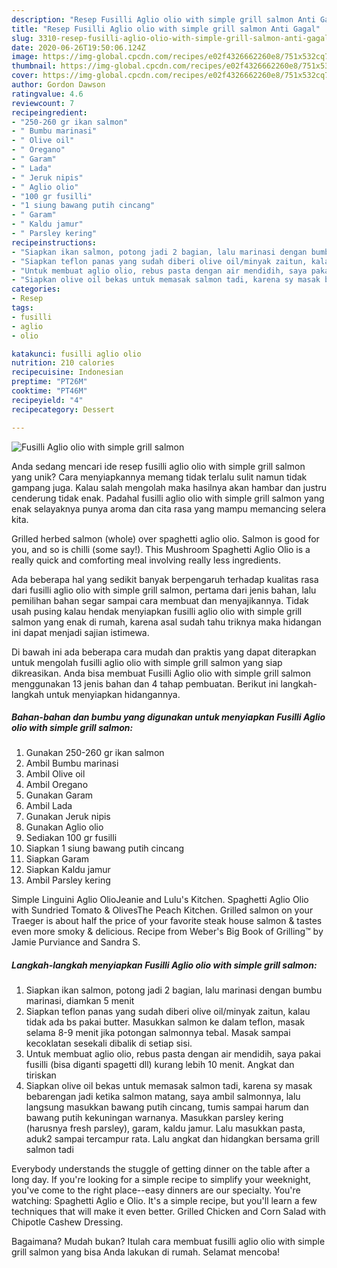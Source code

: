```yaml
---
description: "Resep Fusilli Aglio olio with simple grill salmon Anti Gagal"
title: "Resep Fusilli Aglio olio with simple grill salmon Anti Gagal"
slug: 3310-resep-fusilli-aglio-olio-with-simple-grill-salmon-anti-gagal
date: 2020-06-26T19:50:06.124Z
image: https://img-global.cpcdn.com/recipes/e02f4326662260e8/751x532cq70/fusilli-aglio-olio-with-simple-grill-salmon-foto-resep-utama.jpg
thumbnail: https://img-global.cpcdn.com/recipes/e02f4326662260e8/751x532cq70/fusilli-aglio-olio-with-simple-grill-salmon-foto-resep-utama.jpg
cover: https://img-global.cpcdn.com/recipes/e02f4326662260e8/751x532cq70/fusilli-aglio-olio-with-simple-grill-salmon-foto-resep-utama.jpg
author: Gordon Dawson
ratingvalue: 4.6
reviewcount: 7
recipeingredient:
- "250-260 gr ikan salmon"
- " Bumbu marinasi"
- " Olive oil"
- " Oregano"
- " Garam"
- " Lada"
- " Jeruk nipis"
- " Aglio olio"
- "100 gr fusilli"
- "1 siung bawang putih cincang"
- " Garam"
- " Kaldu jamur"
- " Parsley kering"
recipeinstructions:
- "Siapkan ikan salmon, potong jadi 2 bagian, lalu marinasi dengan bumbu marinasi, diamkan 5 menit"
- "Siapkan teflon panas yang sudah diberi olive oil/minyak zaitun, kalau tidak ada bs pakai butter. Masukkan salmon ke dalam teflon, masak selama 8-9 menit jika potongan salmonnya tebal. Masak sampai kecoklatan sesekali dibalik di setiap sisi."
- "Untuk membuat aglio olio, rebus pasta dengan air mendidih, saya pakai fusilli (bisa diganti spagetti dll) kurang lebih 10 menit. Angkat dan tiriskan"
- "Siapkan olive oil bekas untuk memasak salmon tadi, karena sy masak bebarengan jadi ketika salmon matang, saya ambil salmonnya, lalu langsung masukkan bawang putih cincang, tumis sampai harum dan bawang putih kekuningan warnanya. Masukkan parsley kering (harusnya fresh parsley), garam, kaldu jamur. Lalu masukkan pasta, aduk2 sampai tercampur rata. Lalu angkat dan hidangkan bersama grill salmon tadi"
categories:
- Resep
tags:
- fusilli
- aglio
- olio

katakunci: fusilli aglio olio 
nutrition: 210 calories
recipecuisine: Indonesian
preptime: "PT26M"
cooktime: "PT46M"
recipeyield: "4"
recipecategory: Dessert

---
```



![Fusilli Aglio olio with simple grill salmon](https://img-global.cpcdn.com/recipes/e02f4326662260e8/751x532cq70/fusilli-aglio-olio-with-simple-grill-salmon-foto-resep-utama.jpg)

Anda sedang mencari ide resep fusilli aglio olio with simple grill salmon yang unik? Cara menyiapkannya memang tidak terlalu sulit namun tidak gampang juga. Kalau salah mengolah maka hasilnya akan hambar dan justru cenderung tidak enak. Padahal fusilli aglio olio with simple grill salmon yang enak selayaknya punya aroma dan cita rasa yang mampu memancing selera kita.

Grilled herbed salmon (whole) over spaghetti aglio olio. Salmon is good for you, and so is chilli (some say!). This Mushroom Spaghetti Aglio Olio is a really quick and comforting meal involving really less ingredients.

Ada beberapa hal yang sedikit banyak berpengaruh terhadap kualitas rasa dari fusilli aglio olio with simple grill salmon, pertama dari jenis bahan, lalu pemilihan bahan segar sampai cara membuat dan menyajikannya. Tidak usah pusing kalau hendak menyiapkan fusilli aglio olio with simple grill salmon yang enak di rumah, karena asal sudah tahu triknya maka hidangan ini dapat menjadi sajian istimewa.


Di bawah ini ada beberapa cara mudah dan praktis yang dapat diterapkan untuk mengolah fusilli aglio olio with simple grill salmon yang siap dikreasikan. Anda bisa membuat Fusilli Aglio olio with simple grill salmon menggunakan 13 jenis bahan dan 4 tahap pembuatan. Berikut ini langkah-langkah untuk menyiapkan hidangannya.

<!--inarticleads1-->

##### Bahan-bahan dan bumbu yang digunakan untuk menyiapkan Fusilli Aglio olio with simple grill salmon:

1. Gunakan 250-260 gr ikan salmon
1. Ambil  Bumbu marinasi
1. Ambil  Olive oil
1. Ambil  Oregano
1. Gunakan  Garam
1. Ambil  Lada
1. Gunakan  Jeruk nipis
1. Gunakan  Aglio olio
1. Sediakan 100 gr fusilli
1. Siapkan 1 siung bawang putih cincang
1. Siapkan  Garam
1. Siapkan  Kaldu jamur
1. Ambil  Parsley kering


Simple Linguini Aglio OlioJeanie and Lulu&#39;s Kitchen. Spaghetti Aglio Olio with Sundried Tomato &amp; OlivesThe Peach Kitchen. Grilled salmon on your Traeger is about half the price of your favorite steak house salmon &amp; tastes even more smoky &amp; delicious. Recipe from Weber&#39;s Big Book of Grilling™ by Jamie Purviance and Sandra S. 

<!--inarticleads2-->

##### Langkah-langkah menyiapkan Fusilli Aglio olio with simple grill salmon:

1. Siapkan ikan salmon, potong jadi 2 bagian, lalu marinasi dengan bumbu marinasi, diamkan 5 menit
1. Siapkan teflon panas yang sudah diberi olive oil/minyak zaitun, kalau tidak ada bs pakai butter. Masukkan salmon ke dalam teflon, masak selama 8-9 menit jika potongan salmonnya tebal. Masak sampai kecoklatan sesekali dibalik di setiap sisi.
1. Untuk membuat aglio olio, rebus pasta dengan air mendidih, saya pakai fusilli (bisa diganti spagetti dll) kurang lebih 10 menit. Angkat dan tiriskan
1. Siapkan olive oil bekas untuk memasak salmon tadi, karena sy masak bebarengan jadi ketika salmon matang, saya ambil salmonnya, lalu langsung masukkan bawang putih cincang, tumis sampai harum dan bawang putih kekuningan warnanya. Masukkan parsley kering (harusnya fresh parsley), garam, kaldu jamur. Lalu masukkan pasta, aduk2 sampai tercampur rata. Lalu angkat dan hidangkan bersama grill salmon tadi


Everybody understands the stuggle of getting dinner on the table after a long day. If you&#39;re looking for a simple recipe to simplify your weeknight, you&#39;ve come to the right place--easy dinners are our specialty. You&#39;re watching: Spaghetti Aglio e Olio. It&#39;s a simple recipe, but you&#39;ll learn a few techniques that will make it even better. Grilled Chicken and Corn Salad with Chipotle Cashew Dressing. 

Bagaimana? Mudah bukan? Itulah cara membuat fusilli aglio olio with simple grill salmon yang bisa Anda lakukan di rumah. Selamat mencoba!

